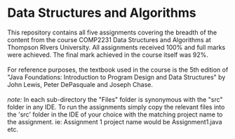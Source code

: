 # Data Structures and Algorithms
This repository contains all five assignments covering the breadth of the content from the course COMP2231 Data Structures and Algorithms at Thompson RIvers University. All assignments received 100% and full marks were achieved. The final mark achieved in the course itself was 92%. 
  <br /><br />For reference purposes, the textbook used in the course is the 5th edition of "Java Foundations: Introduction to Program Design and Data Structures" by John Lewis, Peter DePasquale and Joseph Chase.  
  <br />*note:* In each sub-directory the "Files" folder is synonymous with the "src" folder in any IDE. To run the assignments simply copy the relevant files into the 'src' folder in the IDE of your choice with the matching project name to the assignment. ie: Assignment 1 project name would be Assignment1.java etc.  
